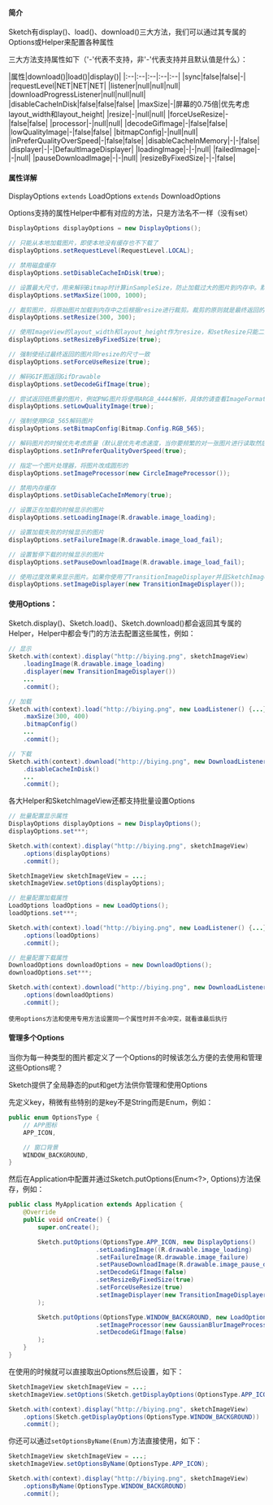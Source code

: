 #### 简介

Sketch有display()、load()、download()三大方法，我们可以通过其专属的Options或Helper来配置各种属性

三大方法支持属性如下（'-'代表不支持，非'-'代表支持并且默认值是什么）：

|属性|download()|load()|display()|
|:--|:--|:--|:--|:--|
|sync|false|false|-|
|requestLevel|NET|NET|NET|
|listener|null|null|null|
|downloadProgressListener|null|null|null|
|disableCacheInDisk|false|false|false|
|maxSize|-|屏幕的0.75倍|优先考虑layout_width和layout_height|
|resize|-|null|null|
|forceUseResize|-|false|false|
|processor|-|null|null|
|decodeGifImage|-|false|false|
|lowQualityImage|-|false|false|
|bitmapConfig|-|null|null|
|inPreferQualityOverSpeed|-|false|false|
|disableCacheInMemory|-|-|false|
|displayer|-|-|DefaultImageDisplayer|
|loadingImage|-|-|null|
|failedImage|-|-|null|
|pauseDownloadImage|-|-|null|
|resizeByFixedSize|-|-|false|

#### 属性详解

DisplayOptions `extends` LoadOptions `extends` DownloadOptions

Options支持的属性Helper中都有对应的方法，只是方法名不一样（没有set）

```java
DisplayOptions displayOptions = new DisplayOptions();

// 只能从本地加载图片，即使本地没有缓存也不下载了
displayOptions.setRequestLevel(RequestLevel.LOCAL);

// 禁用磁盘缓存
displayOptions.setDisableCacheInDisk(true);

// 设置最大尺寸，用来解码Bitmap时计算inSampleSize，防止加载过大的图片到内存中。默认会先尝试用SketchImageView的layout_width和layout_height作为maxSize，否则会用当前屏幕宽高的0.75倍作为maxSize
displayOptions.setMaxSize(1000, 1000);

// 裁剪图片，将原始图片加载到内存中之后根据resize进行裁剪。裁剪的原则就是最终返回的图片的比例一定是跟resize一样的，但尺寸不一定会等于resize，也有可能小于resize
displayOptions.setResize(300, 300);

// 使用ImageView的layout_width和layout_height作为resize，和setResize只能二选一
displayOptions.setResizeByFixedSize(true);

// 强制使经过最终返回的图片同resize的尺寸一致
displayOptions.setForceUseResize(true);

// 解码GIF图返回GifDrawable
displayOptions.setDecodeGifImage(true);

// 尝试返回低质量的图片，例如PNG图片将使用ARGB_4444解析，具体的请查看ImageFormat类
displayOptions.setLowQualityImage(true);

// 强制使用RGB_565解码图片
displayOptions.setBitmapConfig(Bitmap.Config.RGB_565);

// 解码图片的时候优先考虑质量（默认是优先考虑速度，当你要频繁的对一张图片进行读取然后写出的时候一定要设置优先考虑质量）
displayOptions.setInPreferQualityOverSpeed(true);

// 指定一个图片处理器，将图片改成圆形的
displayOptions.setImageProcessor(new CircleImageProcessor());

// 禁用内存缓存
displayOptions.setDisableCacheInMemory(true);

// 设置正在加载的时候显示的图片
displayOptions.setLoadingImage(R.drawable.image_loading);

// 设置加载失败的时候显示的图片
displayOptions.setFailureImage(R.drawable.image_load_fail);

// 设置暂停下载的时候显示的图片
displayOptions.setPauseDownloadImage(R.drawable.image_load_fail);

// 使用过度效果来显示图片。如果你使用了TransitionImageDisplayer并且SketchImageView的layout_width和layout_height是固定的并且ScaleType是CENTER_CROP的话，就会自动使用FixedSizeBitmapDrawable的FixedSize功能，让占位图和实际图片的比例保持一致，这样可以保证最终显示不变形
displayOptions.setImageDisplayer(new TransitionImageDisplayer());
```

#### 使用Options：
Sketch.display()、Sketch.load()、Sketch.download()都会返回其专属的Helper，Helper中都会专门的方法去配置这些属性，例如：
```java
// 显示
Sketch.with(context).display("http://biying.png", sketchImageView)
	.loadingImage(R.drawable.image_loading)
	.displayer(new TransitionImageDisplayer())
	...
	.commit();

// 加载
Sketch.with(context).load("http://biying.png", new LoadListener() {...})
	.maxSize(300, 400)
	.bitmapConfig()
	...
	.commit();

// 下载
Sketch.with(context).download("http://biying.png", new DownloadListener(){...})
	.disableCacheInDisk()
	...
	.commit();
```

各大Helper和SketchImageView还都支持批量设置Options
```java
// 批量配置显示属性
DisplayOptions displayOptions = new DisplayOptions();
displayOptions.set***;

Sketch.with(context).display("http://biying.png", sketchImageView)
	.options(displayOptions)
	.commit();

SketchImageView sketchImageView = ...;
sketchImageView.setOptions(displayOptions);

// 批量配置加载属性
LoadOptions loadOptions = new LoadOptions();
loadOptions.set***;

Sketch.with(context).load("http://biying.png", new LoadListener() {...})
	.options(loadOptions)
	.commit();

// 批量配置下载属性
DownloadOptions downloadOptions = new DownloadOptions();
downloadOptions.set***;

Sketch.with(context).download("http://biying.png", new DownloadListener(){...})
	.options(downloadOptions)
	.commit();
```

``使用options方法和使用专用方法设置同一个属性时并不会冲突，就看谁最后执行``

#### 管理多个Options
当你为每一种类型的图片都定义了一个Options的时候该怎么方便的去使用和管理这些Options呢？

Sketch提供了全局静态的put和get方法供你管理和使用Options

先定义key，稍微有些特别的是key不是String而是Enum，例如：
```java
public enum OptionsType {
	// APP图标
    APP_ICON,

	// 窗口背景
    WINDOW_BACKGROUND,
}
```

然后在Application中配置并通过Sketch.putOptions(Enum<?>, Options)方法保存，例如：
```java
public class MyApplication extends Application {
	@Override
	public void onCreate() {
		super.onCreate();

        Sketch.putOptions(OptionsType.APP_ICON, new DisplayOptions()
                        .setLoadingImage((R.drawable.image_loading)
                        .setFailureImage(R.drawable.image_failure)
                        .setPauseDownloadImage(R.drawable.image_pause_download)
                        .setDecodeGifImage(false)
                        .setResizeByFixedSize(true)
                        .setForceUseResize(true)
                        .setImageDisplayer(new TransitionImageDisplayer())
        );

        Sketch.putOptions(OptionsType.WINDOW_BACKGROUND, new LoadOptions()
                        .setImageProcessor(new GaussianBlurImageProcessor(true))
                        .setDecodeGifImage(false)
        );
    }
}
```

在使用的时候就可以直接取出Options然后设置，如下：
```java
SketchImageView sketchImageView = ...;
sketchImageView.setOptions(Sketch.getDisplayOptions(OptionsType.APP_ICON));

Sketch.with(context).display("http://biying.png", sketchImageView)
	.options(Sketch.getDisplayOptions(OptionsType.WINDOW_BACKGROUND))
	.commit();
```

你还可以通过`setOptionsByName(Enum)`方法直接使用，如下：
```java
SketchImageView sketchImageView = ...;
sketchImageView.setOptionsByName(OptionsType.APP_ICON);

Sketch.with(context).display("http://biying.png", sketchImageView)
	.optionsByName(OptionsType.WINDOW_BACKGROUND)
	.commit();
```